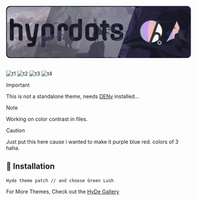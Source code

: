 <div align = center><img src="https://raw.githubusercontent.com/prasanthrangan/hyprdots/main/Source/assets/hyprdots_banner.png"><br><br></div>

![t1](./Screenshots/wallpaper.png)
![t2](./Screenshots/WallsSelection.png)
![t3](./Screenshots/vsandro+fast.png)
![t4](./Screenshots/rofi+wallpaper.png)

> [!IMPORTANT]
> This is not a standalone theme, needs [DENv](https://github.com/prasanthrangan/hyprdots) installed...

> [!NOTE]
> Working on color contrast in files.

> [!CAUTION]
> Just put this here cause i wanted to make it purple blue red. colors of 3 haha.

## 🔰 Installation

```sh
Hyde theme patch // and choose Green Lush
```

For More Themes, Check out the [HyDe Gallery](https://github.com/kRHYME7/denv-gallery)
